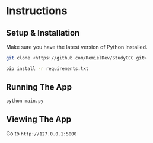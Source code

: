 # Instructions

## Setup & Installation

Make sure you have the latest version of Python installed.

```bash
git clone <https://github.com/RemielDev/StudyCCC.git>
```

```bash
pip install -r requirements.txt
```

## Running The App

```bash
python main.py
```

## Viewing The App

Go to `http://127.0.0.1:5000`


